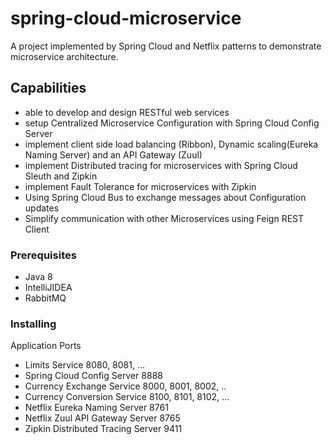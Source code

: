 # spring-cloud-microservice

A project implemented by Spring Cloud and Netflix patterns to demonstrate microservice architecture.

## Capabilities

*	able to develop and design RESTful web services
*	setup Centralized Microservice Configuration with Spring Cloud Config Server
*	implement client side load balancing (Ribbon), Dynamic scaling(Eureka Naming Server) and an API Gateway (Zuul)
*	implement Distributed tracing for microservices with Spring Cloud Sleuth and Zipkin
*	implement Fault Tolerance for microservices with Zipkin
*	Using Spring Cloud Bus to exchange messages about Configuration updates
*	Simplify communication with other Microservices using Feign REST Client

### Prerequisites

* Java 8
* IntelliJIDEA
* RabbitMQ


### Installing
Application    	Ports
* Limits Service	8080, 8081, ...
* Spring Cloud Config Server	8888
* Currency Exchange Service	8000, 8001, 8002,  ..
* Currency Conversion Service    	8100, 8101, 8102, ...
* Netflix Eureka Naming Server   	8761
* Netflix Zuul API Gateway Server	8765
* Zipkin Distributed Tracing Server  	9411




  


    


